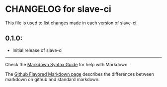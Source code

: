 # CHANGELOG for slave-ci

This file is used to list changes made in each version of slave-ci.

## 0.1.0:

* Initial release of slave-ci

- - - 
Check the [Markdown Syntax Guide](http://daringfireball.net/projects/markdown/syntax) for help with Markdown.

The [Github Flavored Markdown page](http://github.github.com/github-flavored-markdown/) describes the differences between markdown on github and standard markdown.
